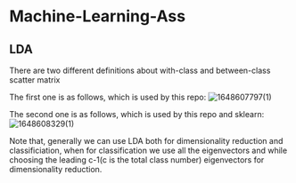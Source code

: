 
# Machine-Learning-Ass

## LDA
There are two different definitions about with-class and between-class scatter matrix

The first one is as follows, which is used by this repo:
![1648607797(1)](https://user-images.githubusercontent.com/55084546/160739741-c123a144-8bca-4532-847b-459526a73ebc.png)

The second one is as follows, which is used by this repo and sklearn:
![1648608329(1)](https://user-images.githubusercontent.com/55084546/160740728-60df572e-7188-4b15-9a04-4a0f26542261.png)


Note that, generally we can use LDA both for dimensionality reduction and classificiation, when for classification we use all the eigenvectors and while choosing the leading c-1(c is the total class number) eigenvectors for dimensionality reduction.
